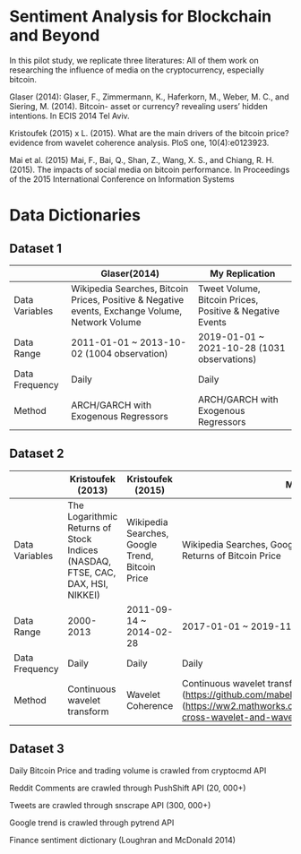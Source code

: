 
# Sentiment Analysis for Blockchain and Beyond
In this pilot study, we replicate three literatures: All of them work on researching the influence of media on the cryptocurrency, especially bitcoin. 

Glaser (2014):
Glaser, F., Zimmermann, K., Haferkorn, M., Weber, M. C., and Siering, M. (2014). Bitcoin-
asset or currency? revealing users’ hidden intentions. In ECIS 2014 Tel Aviv.

Kristoufek (2015)
x L. (2015). What are the main drivers of the bitcoin price? evidence from wavelet coherence analysis. PloS one, 10(4):e0123923.

Mai et al. (2015)
Mai, F., Bai, Q., Shan, Z., Wang, X. S., and Chiang, R. H. (2015). The impacts of social
media on bitcoin performance. In Proceedings of the 2015 International Conference on
Information Systems


# Data Dictionaries

## Dataset 1 
|                 | Glaser(2014)                                                                                    | My Replication                                           |
|-----------------|-------------------------------------------------------------------------------------------------|----------------------------------------------------------|
| Data Variables  | Wikipedia Searches, Bitcoin Prices, Positive & Negative events, Exchange Volume, Network Volume | Tweet Volume, Bitcoin Prices, Positive & Negative Events |
| Data Range      | 2011-01-01 ~ 2013-10-02 (1004 observation)                                                      | 2019-01-01 ~ 2021-10-28 (1031 observations)              |
| Data Frequency  | Daily                                                                                           | Daily                                                    |
| Method          | ARCH/GARCH with Exogenous Regressors                                                            | ARCH/GARCH with Exogenous Regressors                     |


## Dataset 2

|                 | Kristoufek (2013)                                                              | Kristoufek (2015)                               | My Replication                                                                                                                                                                        |
|-----------------|--------------------------------------------------------------------------------|-------------------------------------------------|---------------------------------------------------------------------------------------------------------------------------------------------------------------------------------------|
| Data Variables  | The Logarithmic Returns of Stock Indices (NASDAQ, FTSE, CAC, DAX, HSI, NIKKEI) | Wikipedia Searches, Google Trend, Bitcoin Price | Wikipedia Searches, Google Trend, Bitcoin Price, Logarithmic Returns of Bitcoin Price                                                                                                 |
| Data Range      | 2000-2013                                                                      | 2011-09-14 ~ 2014-02-28                         | 2017-01-01 ~ 2019-11-23                                                                                                                                                               |
| Data Frequency  | Daily                                                                          | Daily                                           | Daily                                                                                                                                                                                 |
| Method          | Continuous wavelet transform                                                   | Wavelet Coherence                               | Continuous wavelet transform (https://github.com/mabelcalim/waipy); Wavelet Coherence (https://ww2.mathworks.cn/matlabcentral/fileexchange/47985-cross-wavelet-and-wavelet-coherence) |

## Dataset 3
Daily Bitcoin Price and trading volume is crawled from cryptocmd API

Reddit Comments are crawled through PushShift API (20, 000+)

Tweets are crawled through snscrape API (300, 000+)

Google trend is crawled through pytrend API

Finance sentiment dictionary (Loughran and McDonald 2014)
